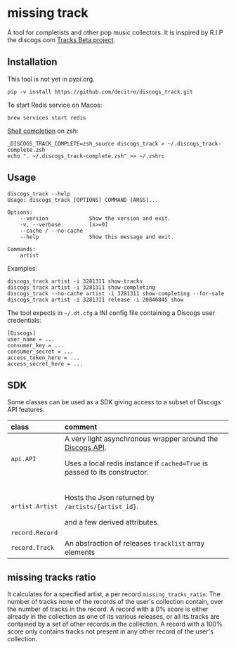 # missing track

A tool for completists and other pop music collectors.
It is inspired by R.I.P the discogs.com [Tracks Beta project](https://www.discogs.com/track). 

## Installation

This tool is not yet in pypi.org.

    pip -v install https://github.com/decitre/discogs_track.git

To start Redis service on Macos:

    brew services start redis

[Shell completion](https://click.palletsprojects.com/en/latest/shell-completion) on zsh:

    _DISCOGS_TRACK_COMPLETE=zsh_source discogs_track > ~/.discogs_track-complete.zsh
    echo ". ~/.discogs_track-complete.zsh" >> ~/.zshrc

## Usage

    discogs_track --help
    Usage: discogs_track [OPTIONS] COMMAND [ARGS]...
    
    Options:
        --version             Show the version and exit.
        -v, --verbose         [x>=0]
        --cache / --no-cache
        --help                Show this message and exit.
    
    Commands:
        artist

Examples:
    
    discogs_track artist -i 3281311 show-tracks
    discogs_track artist -i 3281311 show-completing
    discogs_track --no-cache artist -i 3281311 show-completing --for-sale
    discogs_track artist -i 3281311 release -i 20846845 show

The tool expects in `~/.dt.cfg` a INI config file containing a Discogs user credentials:

    [Discogs]
    user_name = ...
    consumer_key = ...
    consumer_secret = ...
    access_token_here = ...
    access_secret_here = ...    

## SDK

Some classes can be used as a SDK giving access to a subset of Discogs API features.

| class | comment |
|:-------|:-------|
| `api.API` | A very light asynchronous wrapper around the [Discogs API](https://www.discogs.com/developers/). <p>Uses a local redis instance if <code>cached=True</code> is passed to its constructor.  |
| `artist.Artist` | <p>Hosts the Json returned by `/artists/{artist_id}`.</p> and a few derived attributes. |
| `record.Record` | |
| `record.Track` | An abstraction of releases `tracklist` array elements|


## missing tracks ratio

It calculates for a specified artist, a per record `missing_tracks_ratio`:
The number of tracks none of the records of the user's collection contain, over the number of tracks in the record.
A record with a 0% score is either already in the collection as one of its various releases, or all its tracks are contained by a set of other records in the collection.
A record with a 100% score only contains tracks not present in any other record of the user's collection.


<!--
## References

3. https://medium.com/@petehouston/install-and-config-redis-on-mac-os-x-via-homebrew-eb8df9a4f298

-->